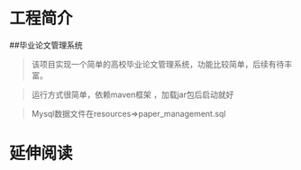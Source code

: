 # 工程简介
##毕业论文管理系统
>该项目实现一个简单的高校毕业论文管理系统，功能比较简单，后续有待丰富。

>运行方式很简单，依赖maven框架 ，加载jar包后启动就好
 
>Mysql数据文件在resources=>paper_management.sql
> 

# 延伸阅读

